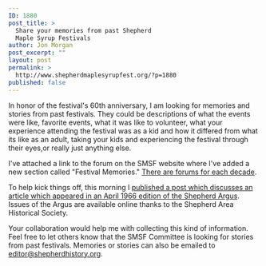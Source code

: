 ```yaml
---
ID: 1880
post_title: >
  Share your memories from past Shepherd
  Maple Syrup Festivals
author: Jon Morgan
post_excerpt: ""
layout: post
permalink: >
  http://www.shepherdmaplesyrupfest.org/?p=1880
published: false
---
```

In honor of the festival's 60th anniversary, I am looking for memories and stories from past festivals. They could be descriptions of what the events were like, favorite events, what it was like to volunteer, what your experience attending the festival was as a kid and how it differed from what its like as an adult, taking your kids and experiencing the festival through their eyes,or really just anything else.

I've attached a link to the forum on the SMSF website where I've a<span class="text_exposed_show">dded a new section called "Festival Memories." <a href="http://www.shepherdmaplesyrupfest.org/forum/">There are forums for each decade</a>.</span>
<div class="text_exposed_show">

To help kick things off, this morning I <a href="http://www.shepherdmaplesyrupfest.org/a-look-back-at-the-1966-shepherd-maple-syrup-festival/">published a post which discusses an article which appeared in an April 1966 edition of the Shepherd Argus</a>. Issues of the Argus are available online thanks to the Shepherd Area Historical Society.

Your collaboration would help me with collecting this kind of information. Feel free to let others know that the SMSF Committee is looking for stories from past festivals. Memories or stories can also be emailed to <a href="mailto:editor@shepherdhistory.org">editor@shepherdhistory.org</a>.

</div>